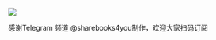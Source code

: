    

![](%20/Users/kevin_lu/Downloads/obsidian_epub_books/我们为什么做出不利于自己的行为_美马克·郭士顿；菲利普·戈德堡/images/sharebooks4you.png)

感谢Telegram 频道 @sharebooks4you制作，欢迎大家扫码订阅